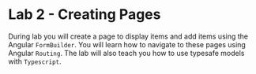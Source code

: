 # Lab 2 - Creating Pages

During lab you will create a page to display items and add items using the Angular `FormBuilder`. You will learn how to navigate to these pages using Angular `Routing`. The lab will also teach you how to use typesafe models with `Typescript`.